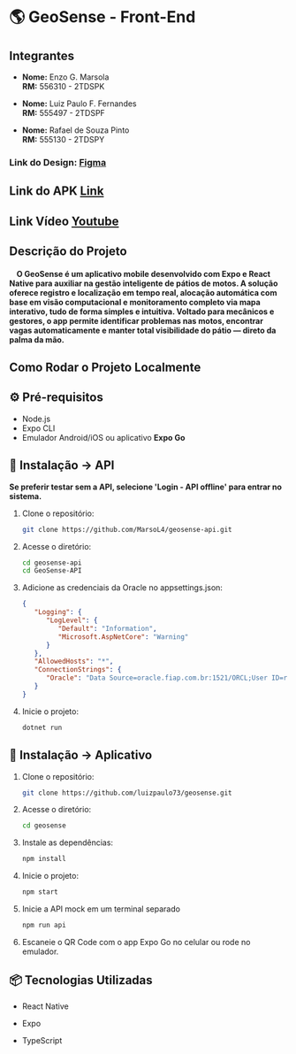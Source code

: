 #  🌎 GeoSense - Front-End

## Integrantes

- **Nome:** Enzo G. Marsola  
  **RM:** 556310 - 2TDSPK

- **Nome:** Luiz Paulo F. Fernandes  
  **RM:** 555497 - 2TDSPF
  
- **Nome:** Rafael de Souza Pinto  
  **RM:** 555130 - 2TDSPY

### Link do Design: [Figma](https://www.figma.com/design/bUCpf1dUyL4ZcRE0DPgTPP/Geosense?node-id=0-1&t=C2KvD3WNGqhd849p-1)

## Link do APK [Link](https://expo.dev/accounts/luizpaulo73/projects/geosense/builds/2fe8242b-c28f-473e-96b4-a111ab2a5a38)

## Link Vídeo [Youtube](https://youtu.be/erqK9AmF0Vw)

## Descrição do Projeto

#### &nbsp;&nbsp;&nbsp;&nbsp;O GeoSense é um aplicativo mobile desenvolvido com Expo e React Native para auxiliar na gestão inteligente de pátios de motos. A solução oferece registro e localização em tempo real, alocação automática com base em visão computacional e monitoramento completo via mapa interativo, tudo de forma simples e intuitiva. Voltado para mecânicos e gestores, o app permite identificar problemas nas motos, encontrar vagas automaticamente e manter total visibilidade do pátio — direto da palma da mão.

## Como Rodar o Projeto Localmente

## ⚙️ Pré-requisitos

- Node.js
- Expo CLI
- Emulador Android/iOS ou aplicativo **Expo Go**

## 🚀 Instalação -> API

**Se preferir testar sem a API, selecione 'Login - API offline' para entrar no sistema.**

1. Clone o repositório:
   
   ```bash
   git clone https://github.com/MarsoL4/geosense-api.git
   ```

2. Acesse o diretório:

   ```bash
   cd geosense-api
   cd GeoSense-API
   ```

4. Adicione as credenciais da Oracle no appsettings.json:
   
   ```json
   {
      "Logging": {
         "LogLevel": {
            "Default": "Information",
            "Microsoft.AspNetCore": "Warning"
         }
      },
      "AllowedHosts": "*",
      "ConnectionStrings": {
         "Oracle": "Data Source=oracle.fiap.com.br:1521/ORCL;User ID=rmxxxxx;Password=xxxxx;"
      }
   }
   ```

5. Inicie o projeto:
   
   ```bash
   dotnet run
   ```

## 🚀 Instalação -> Aplicativo

1. Clone o repositório:
   
   ```bash
   git clone https://github.com/luizpaulo73/geosense.git
   ```

2. Acesse o diretório:

   ```bash
   cd geosense
   ```

4. Instale as dependências:
   
   ```bash
   npm install
   ```

5. Inicie o projeto:
   
   ```bash
   npm start
   ```

6. Inicie a API mock em um terminal separado

   ```bash
   npm run api
   ```

7.  Escaneie o QR Code com o app Expo Go no celular ou rode no emulador.

## 📦 Tecnologias Utilizadas

- React Native

- Expo

- TypeScript
